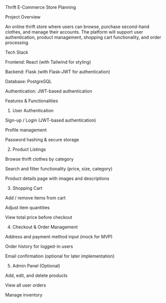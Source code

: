 Thrift E-Commerce Store Planning

Project Overview

An online thrift store where users can browse, purchase second-hand clothes, and manage their accounts. The platform will support user authentication, product management, shopping cart functionality, and order processing.

Tech Stack

Frontend: React (with Tailwind for styling)

Backend: Flask (with Flask-JWT for authentication)

Database: PostgreSQL

Authentication: JWT-based authentication

Features & Functionalities

1. User Authentication

Sign-up / Login (JWT-based authentication)

Profile management

Password hashing & secure storage

2. Product Listings

Browse thrift clothes by category

Search and filter functionality (price, size, category)

Product details page with images and descriptions

3. Shopping Cart

Add / remove items from cart

Adjust item quantities

View total price before checkout

4. Checkout & Order Management

Address and payment method input (mock for MVP)

Order history for logged-in users

Email confirmation (optional for later implementation)

5. Admin Panel (Optional)

Add, edit, and delete products

View all user orders

Manage inventory
